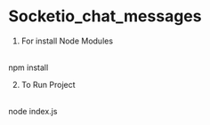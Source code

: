 # Socketio_chat_messages

1) For install Node Modules 
<br>
   npm install

2) To Run Project 
<br>
node index.js
